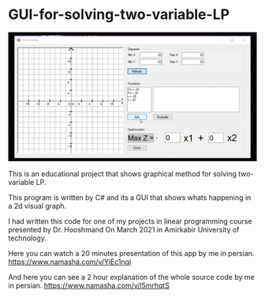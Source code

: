 # GUI-for-solving-two-variable-LP

![Present](https://github.com/bateni1380/GUI-for-solving-two-variable-LP/blob/main/Present.gif)

This is an educational project that shows graphical method for solving two-variable LP.

This program is written by C# and its a GUI that shows whats happening in a 2d visual graph.

I had written this code for one of my projects in linear programming course presented by Dr. Hooshmand On March 2021 in Amirkabir University of technology.

Here you can watch a 20 minutes presentation of this app by me in persian.
https://www.namasha.com/v/YiEc1nqi

And here you can see a 2 hour explanation of the whole source code by me in persian.
https://www.namasha.com/v/l5mrhqtS
